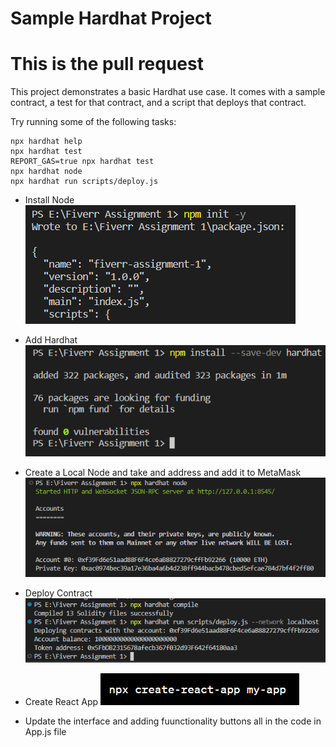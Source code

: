 # Sample Hardhat Project

# This is the pull request

This project demonstrates a basic Hardhat use case. It comes with a sample contract, a test for that contract, and a script that deploys that contract.

Try running some of the following tasks:

```shell
npx hardhat help
npx hardhat test
REPORT_GAS=true npx hardhat test
npx hardhat node
npx hardhat run scripts/deploy.js
```
- Install Node
![Alt text](./screenshots/installNode.png?raw=true "Title")

- Add Hardhat
![Alt text](./screenshots/addHardhat.png?raw=true "Title")

- Create a Local Node and take and address and add it to MetaMask
![Alt text](./screenshots/localNode.png?raw=true "Title")

- Deploy Contract
![Alt text](./screenshots/deployContract.png?raw=true "Title")

- Create React App
![Alt text](./screenshots/createReactApp.png?raw=true "Title")

- Update the interface and adding fuunctionality buttons all in the code in App.js file
